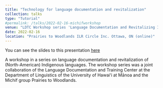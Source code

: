 ```yaml
---
title: "Technology for language documentation and revitalization"
collection: talks
type: "Tutorial"
#permalink: /talks/2022-02-16-michifworkshop
venue: "LDTC Workshop series 'Language Documentation and Revitalizing Indigenous Languages"
date: 2022-02-16
location: "Prairies to Woodlands ILR Circle Inc. Ottawa, ON (online)"
---
```



You can see the slides to this presentation [here](https://docs.google.com/presentation/d/1uHORYMkho8CXkPb2DNfDEEDzkJ3OV82e/edit#slide=id.p1)

A workshop in a series on language documentation and revitalization of (North-American) Indigenous languages. The workshop series was a joint collaboration of the Language Documentation and Training Center at the Department of Linguistics of the University of Hawaiʻi at Mānoa and the Michif group Prairies to Woodlands.
